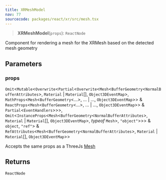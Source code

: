 ```yaml
---
title: XRMeshModel
nav: 77
sourcecode: packages/react/xr/src/mesh.tsx
---
```


> **XRMeshModel**(`props`): `ReactNode`

Component for rendering a mesh for the XRMesh based on the detected mesh geometry

## Parameters

### props

`Omit`\<`Mutable`\<`Overwrite`\<`Partial`\<`Overwrite`\<`Mesh`\<`BufferGeometry`\<`NormalBufferAttributes`\>, `Material` \| `Material`[], `Object3DEventMap`\>, `MathProps`\<`Mesh`\<`BufferGeometry`\<...\>, ... \| ..., `Object3DEventMap`\>\> & `ReactProps`\<`Mesh`\<`BufferGeometry`\<...\>, ... \| ..., `Object3DEventMap`\>\> & `Partial`\<`EventHandlers`\>\>\>, `Omit`\<`InstanceProps`\<`Mesh`\<`BufferGeometry`\<`NormalBufferAttributes`\>, `Material` \| `Material`[], `Object3DEventMap`\>, *typeof* `Mesh`\>, `"object"`\>\>\> & `object`, `"ref"`\> & `RefAttributes`\<`Mesh`\<`BufferGeometry`\<`NormalBufferAttributes`\>, `Material` \| `Material`[], `Object3DEventMap`\>\>

Accepts the same props as a ThreeJs [Mesh](https://threejs.org/docs/#api/en/objects/Mesh)

## Returns

`ReactNode`
